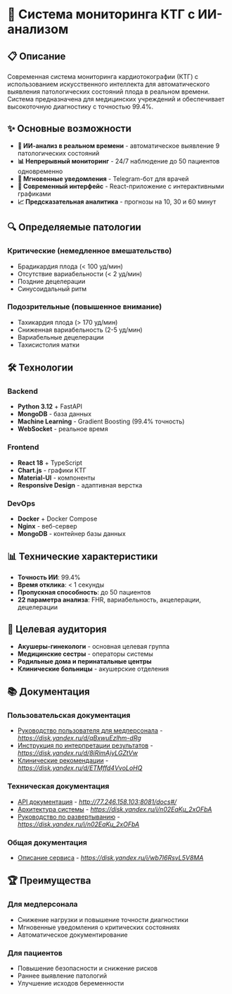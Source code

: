 # 🏥 Система мониторинга КТГ с ИИ-анализом

## 📋 Описание

Современная система мониторинга кардиотокографии (КТГ) с использованием искусственного интеллекта для автоматического выявления патологических состояний плода в реальном времени. Система предназначена для медицинских учреждений и обеспечивает высокоточную диагностику с точностью 99.4%.

## ✨ Основные возможности

- **🤖 ИИ-анализ в реальном времени** - автоматическое выявление 9 патологических состояний
- **📊 Непрерывный мониторинг** - 24/7 наблюдение до 50 пациентов одновременно
- **🔔 Мгновенные уведомления** - Telegram-бот для врачей
- **📱 Современный интерфейс** - React-приложение с интерактивными графиками
- **📈 Предсказательная аналитика** - прогнозы на 10, 30 и 60 минут

## 🔍 Определяемые патологии

### Критические (немедленное вмешательство)
- Брадикардия плода (< 100 уд/мин)
- Отсутствие вариабельности (< 2 уд/мин)
- Поздние децелерации
- Синусоидальный ритм

### Подозрительные (повышенное внимание)
- Тахикардия плода (> 170 уд/мин)
- Сниженная вариабельность (2-5 уд/мин)
- Вариабельные децелерации
- Тахисистолия матки

## 🛠️ Технологии

### Backend
- **Python 3.12** + FastAPI
- **MongoDB** - база данных
- **Machine Learning** - Gradient Boosting (99.4% точность)
- **WebSocket** - реальное время

### Frontend
- **React 18** + TypeScript
- **Chart.js** - графики КТГ
- **Material-UI** - компоненты
- **Responsive Design** - адаптивная верстка

### DevOps
- **Docker** + Docker Compose
- **Nginx** - веб-сервер
- **MongoDB** - контейнер базы данных

## 📊 Технические характеристики

- **Точность ИИ**: 99.4%
- **Время отклика**: < 1 секунды
- **Пропускная способность**: до 50 пациентов
- **22 параметра анализа**: FHR, вариабельность, акцелерации, децелерации

## 🎯 Целевая аудитория

- **Акушеры-гинекологи** - основная целевая группа
- **Медицинские сестры** - операторы системы
- **Родильные дома и перинатальные центры**
- **Клинические больницы** - акушерские отделения

## 📚 Документация

### Пользовательская документация
- [Руководство пользователя для медперсонала](#) - *https://disk.yandex.ru/d/qBxwuEzlhm-dRg*
- [Инструкция по интерпретации результатов](#) - *https://disk.yandex.ru/d/8iRimAjyLGZtVw*
- [Клинические рекомендации](#) - *https://disk.yandex.ru/d/ETMffd4VvoLoHQ*

### Техническая документация
- [API документация](#) - *http://77.246.158.103:8081/docs#/*
- [Архитектура системы](#) - *https://disk.yandex.ru/i/n02EaKu_2xOFbA*
- [Руководство по развертыванию](#) - *https://disk.yandex.ru/i/n02EaKu_2xOFbA*

### Общая документация
- [Описание сервиса](#) - *https://disk.yandex.ru/i/wb7I6RsvL5V8MA*


## 🏆 Преимущества

### Для медперсонала
- Снижение нагрузки и повышение точности диагностики
- Мгновенные уведомления о критических состояниях
- Автоматическое документирование

### Для пациентов
- Повышение безопасности и снижение рисков
- Раннее выявление патологий
- Улучшение исходов беременности


